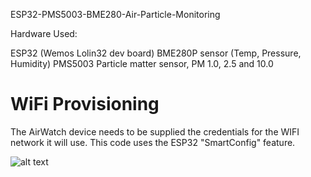 ESP32-PMS5003-BME280-Air-Particle-Monitoring

Hardware Used:

ESP32 (Wemos Lolin32 dev board)
BME280P sensor (Temp, Pressure, Humidity)
PMS5003 Particle matter sensor, PM 1.0, 2.5 and 10.0



WiFi Provisioning
=================

The AirWatch device needs to be supplied the credentials for the WIFI network it will use. 
This code uses the ESP32 "SmartConfig" feature. 


![alt text](https://github.com/rorygleeson/AirWatch/blob/master/Devices/WIFI/WiFi-Non-Solar.png)
